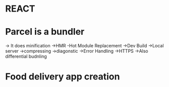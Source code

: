 # REACT

# Parcel is a bundler

-> It does minification
->HMR -Hot Module Replacement
->Dev Build
->Local server
->compressing
->diagonstic
->Error Handling
->HTTPS
->Also differential budnling

# Food delivery app creation

